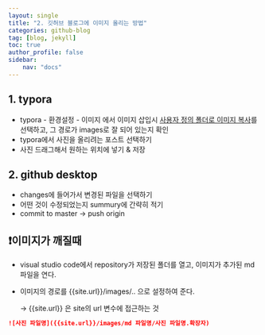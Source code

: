 ```yaml
---
layout: single
title: "2. 깃허브 블로그에 이미지 올리는 방법"
categories: github-blog
tag: [blog, jekyll]
toc: true
author_profile: false
sidebar:
    nav: "docs"
---
```


## 1. typora

- typora - 환경설정 - 이미지  에서 이미지 삽입시 <u>사용자 정의 폴더로 이미지 복사</u>를 선택하고, 그 경로가 images로 잘 되어 있는지 확인
- typora에서 사진을 올리려는 포스트 선택하기
- 사진 드래그해서 원하는 위치에 넣기 & 저장

## 2. github desktop

- changes에 들어가서 변경된 파일을 선택하기
- 어떤 것이 수정되었는지 summury에 간략히 적기
- commit to master -> push origin



## ❗️이미지가 깨질때

- visual studio code에서 repository가 저장된 폴더를 열고, 이미지가 추가된 md 파일을 연다.

- 이미지의 경로를 {{site.url}}/images/.. 으로 설정하여 준다.

  ->  {{site.url}} 은 site의 url 변수에 접근하는 것

```markdown
![사진 파일명]({{site.url}}/images/md 파일명/사진 파일명.확장자)
```



